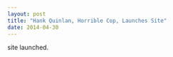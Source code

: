 ```yaml
---
layout: post
title: "Hank Quinlan, Horrible Cop, Launches Site"
date: 2014-04-30
---
```


site launched.